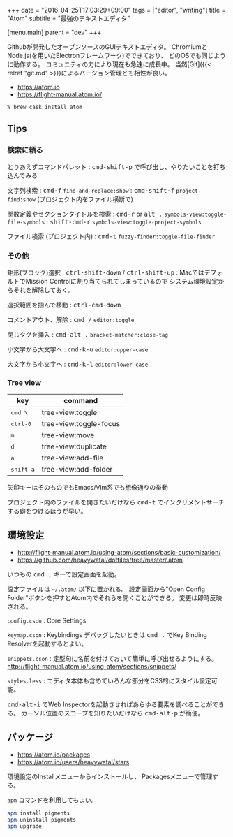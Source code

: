 +++
date = "2016-04-25T17:03:29+09:00"
tags = ["editor", "writing"]
title = "Atom"
subtitle = "最強のテキストエディタ"

[menu.main]
  parent = "dev"
+++

Githubが開発したオープンソースのGUIテキストエディタ。
ChromiumとNode.js(を用いたElectronフレームワーク)でできており、
どのOSでも同じように動作する。
コミュニティの力により現在も急速に成長中。
当然[Git]({{< relref "git.md" >}})によるバージョン管理とも相性が良い。

- https://atom.io
- https://flight-manual.atom.io/

```sh
% brew cask install atom
```

## Tips

### 検索に頼る

とりあえずコマンドパレット
: <kbd>cmd-shift-p</kbd> で呼び出し、やりたいことを打ち込んでみる

文字列検索
: <kbd>cmd-f</kbd> `find-and-replace:show`
: <kbd>cmd-shift-f</kbd> `project-find:show`
  (プロジェクト内をファイル横断で)

関数定義やセクションタイトルを検索
: <kbd>cmd-r</kbd> or <kbd>alt .</kbd> `symbols-view:toggle-file-symbols`
: <kbd>shift-cmd-r</kbd> `symbols-view:toggle-project-symbols`

ファイル検索 (プロジェクト内)
: <kbd>cmd-t</kbd> `fuzzy-finder:toggle-file-finder`

### その他

矩形(ブロック)選択
: <kbd>ctrl-shift-down</kbd> / <kbd>ctrl-shift-up</kbd>
: MacではデフォルトでMission Controlに割り当てられてしまっているので
  システム環境設定からそれを解除しておく。

選択範囲を掴んで移動
: <kbd>ctrl-cmd-down</kbd>

コメントアウト、解除
: <kbd>cmd /</kbd> `editor:toggle`

閉じタグを挿入
: <kbd>cmd-alt .</kbd> `bracket-matcher:close-tag`

小文字から大文字へ
: <kbd>cmd-k-u</kbd> `editor:upper-case`

大文字から小文字へ
: <kbd>cmd-k-l</kbd> `editor:lower-case`

### Tree view

key  | command
---- | ----
<kbd>cmd \\</kbd> | tree-view:toggle
<kbd>ctrl-0</kbd> | tree-view:toggle-focus
<kbd>m</kbd> | tree-view:move
<kbd>d</kbd> | tree-view:duplicate
<kbd>a</kbd> | tree-view:add-file
<kbd>shift-a</kbd> | tree-view:add-folder

矢印キーはそのものでもEmacs/Vim系でも想像通りの挙動

プロジェクト内のファイルを開きたいだけなら
<kbd>cmd-t</kbd> でインクリメントサーチする癖をつけるほうが早い。


## 環境設定

- http://flight-manual.atom.io/using-atom/sections/basic-customization/
- https://github.com/heavywatal/dotfiles/tree/master/.atom

いつもの <kbd>cmd ,</kbd> キーで設定画面を起動。

設定ファイルは `~/.atom/` 以下に置かれる。
設定画面から"Open Config Folder"ボタンを押すとAtom内でそれらを開くことができる。
変更は即時反映される。

`config.cson`
: Core Settings

`keymap.cson`
: Keybindings
  デバッグしたいときは <kbd>cmd .</kbd> でKey Binding Resolverを起動するとよい。

`snippets.cson`
: 定型句に名前を付けておいて簡単に呼び出せるようにする。
  http://flight-manual.atom.io/using-atom/sections/snippets/

`styles.less`
: エディタ本体も含めていろんな部分をCSS的にスタイル設定可能。

<kbd>cmd-alt-i</kbd> でWeb Inspectorを起動させればあらゆる要素を調べることができる。
カーソル位置のスコープを知りたいだけなら <kbd>cmd-alt-p</kbd> が簡便。


## パッケージ

- https://atom.io/packages
- https://atom.io/users/heavywatal/stars

環境設定のInstallメニューからインストールし、
Packagesメニューで管理する。

`apm` コマンドを利用してもよい。
```sh
apm install pigments
apm uninstall pigments
apm upgrade
```
